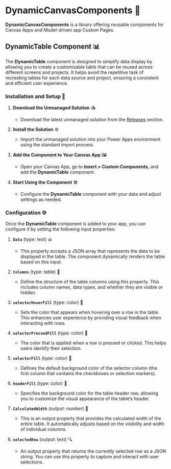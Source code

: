 # DynamicCanvasComponents 🎨

**DynamicCanvasComponents** is a library offering reusable components for Canvas Apps and Model-driven app Custom Pages.

## DynamicTable Component 📊

The **DynamicTable** component is designed to simplify data display by allowing you to create a customizable table that can be reused across different screens and projects. It helps avoid the repetitive task of recreating tables for each data source and project, ensuring a consistent and efficient user experience.

### Installation and Setup 🚀

1. **Download the Unmanaged Solution** 📥
   - Download the latest unmanaged solution from the [Releases](#) section.

2. **Install the Solution** ⚙️
   - Import the unmanaged solution into your Power Apps environment using the standard import process.

3. **Add the Component to Your Canvas App** 🖼️
   - Open your Canvas App, go to **Insert > Custom Components**, and add the **DynamicTable** component.

4. **Start Using the Component** 🛠️
   - Configure the **DynamicTable** component with your data and adjust settings as needed.

### Configuration ⚙️

Once the **DynamicTable** component is added to your app, you can configure it by setting the following input properties:

1. **`Data`** (type: text) 📊  
   - This property accepts a JSON array that represents the data to be displayed in the table. The component dynamically renders the table based on this input.

2. **`Columns`** (type: table) 📝  
   - Define the structure of the table columns using this property. This includes column names, data types, and whether they are visible or hidden.

3. **`selectorHoverFill`** (type: color) 🎨  
   - Sets the color that appears when hovering over a row in the table. This enhances user experience by providing visual feedback when interacting with rows.

4. **`selectorPressedFill`** (type: color) 🎨  
   - The color that is applied when a row is pressed or clicked. This helps users identify their selection.

5. **`selectorFill`** (type: color) 🎨 
   - Defines the default background color of the selector column (the first column that contains the checkboxes or selection markers).

6. **`headerFill`** (type: color) 🎨 
   - Specifies the background color for the table header row, allowing you to customize the visual appearance of the table’s header.

7. **`CalculatedWidth`** (output: number) 📏  
   - This is an output property that provides the calculated width of the entire table. It automatically adjusts based on the visibility and width of individual columns.

8. **`selectedRow`** (output: text) 🔍  
   - An output property that returns the currently selected row as a JSON string. You can use this property to capture and interact with user selections.
